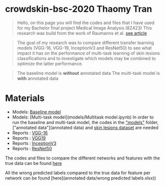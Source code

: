 # crowdskin-bsc-2020 Thaomy Tran

> Hello, on this page you will find the codes and files that I have used for my Bachelor final project Medical Image Analysis (8Z423)
This research was build from the work of Raumanns et al. [see article](https://arxiv.org/pdf/2004.14745.pdf)

> The goal of my research was to compare different transfer learning models (VGG-16, VGG-19, InceptionV3 and ResNet50) to see what impact it has on the performance of multi-task learning  of skin lesions classifications
and to investigate which models may be combined to optimize the latter performance. 

> The baseline model is **without** annotated data
> The multi-task model is **with** annotated data

# Materials

- Models: [Baseline model](models/Baseline.ipynb)
- Models: [Multi-task model](models/Multitask model.ipynb)
In order to run the baseline and multi-task model, the codes in the ["models"](models) folder, ["annotated data"](annotated data) and [skin lesions dataset](https://drive.google.com/drive/folders/1D4AvE4cE7uEsVfj2zK6JwPRw_Htm69f8?usp=sharing)  are needed
- Reports : [VGG-16](VGG16)
- Reports : [VGG19](VGG19)
- Reports : [InceptionV3](inceptionV3)
- Reports : [ResNet50](ResNet50)



The codes and files to compare the different networks and features with the true data can be found [here](Codes)

All the wrong predicted labels compared to the true data for feature per network can be found [here](annotated data/wrong predicted labels.xlsx))

